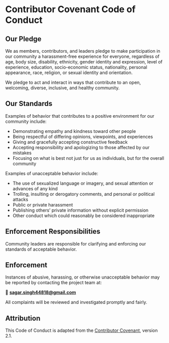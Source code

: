 # Contributor Covenant Code of Conduct

## Our Pledge
We as members, contributors, and leaders pledge to make participation in our community a harassment-free experience for everyone, regardless of age, body size, disability, ethnicity, gender identity and expression, level of experience, education, socio-economic status, nationality, personal appearance, race, religion, or sexual identity and orientation.

We pledge to act and interact in ways that contribute to an open, welcoming, diverse, inclusive, and healthy community.

## Our Standards
Examples of behavior that contributes to a positive environment for our community include:
- Demonstrating empathy and kindness toward other people  
- Being respectful of differing opinions, viewpoints, and experiences  
- Giving and gracefully accepting constructive feedback  
- Accepting responsibility and apologizing to those affected by our mistakes  
- Focusing on what is best not just for us as individuals, but for the overall community  

Examples of unacceptable behavior include:
- The use of sexualized language or imagery, and sexual attention or advances of any kind  
- Trolling, insulting or derogatory comments, and personal or political attacks  
- Public or private harassment  
- Publishing others’ private information without explicit permission  
- Other conduct which could reasonably be considered inappropriate  

## Enforcement Responsibilities
Community leaders are responsible for clarifying and enforcing our standards of acceptable behavior.

## Enforcement
Instances of abusive, harassing, or otherwise unacceptable behavior may be reported by contacting the project team at:

📧 **sagar.singh44818@gmail.com**

All complaints will be reviewed and investigated promptly and fairly.

## Attribution
This Code of Conduct is adapted from the [Contributor Covenant](https://www.contributor-covenant.org), version 2.1.
